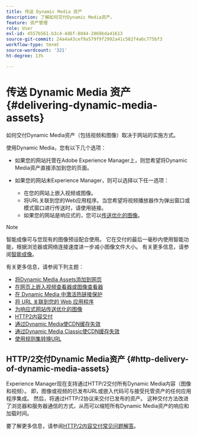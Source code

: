 ```yaml
---
title: 传送 Dynamic Media 资产
description: 了解如何交付Dynamic Media资产。
feature: 资产管理
role: User
exl-id: 4557b561-b3c4-4d6f-8044-2069bda41613
source-git-commit: 24a4a43cef9a579f9f2992a41c582f4a6c775bf3
workflow-type: tm+mt
source-wordcount: '321'
ht-degree: 13%

---
```


# 传送 Dynamic Media 资产{#delivering-dynamic-media-assets}

如何交付Dynamic Media资产（包括视频和图像）取决于网站的实施方式。

使用Dynamic Media，您有以下几个选项：

* 如果您的网站托管在Adobe Experience Manager上，则您希望将Dynamic Media资产直接添加到您的页面。
* 如果您的网站未Experience Manager，则可以选择以下任一选项：

   * 在您的网站上嵌入视频或图像。
   * 将URL关联到您的Web应用程序。当您希望将视频播放器作为弹出窗口或模式窗口进行传送时，请使用链接。
   * 如果您的网站是响应式的，您可以[传送优化的图像](/help/assets/dynamic-media/responsive-site.md)。

>[!NOTE]
>
>智能成像可与您现有的图像预设配合使用。 它在交付的最后一毫秒内使用智能功能，根据浏览器或网络连接速度进一步减小图像文件大小。 有关更多信息，请参阅[智能成像](/help/assets/dynamic-media/imaging-faq.md)。

有关更多信息，请参阅下列主题：

* [将Dynamic Media Assets添加到网页](/help/assets/dynamic-media/adding-dynamic-media-assets-to-pages.md)
* [在网页上嵌入视频查看器或图像查看器](/help/assets/dynamic-media/embed-code.md)
* [在 Dynamic Media 中激活热链接保护](/help/assets/dynamic-media/hotlink-protection.md)
* [将 URL 关联到您的 Web 应用程序](/help/assets/dynamic-media/linking-urls-to-yourwebapplication.md)
* [为响应式网站传送优化的图像](/help/assets/dynamic-media/responsive-site.md)
* [HTTP2内容交付](/help/assets/dynamic-media/http2faq.md)
* [通过Dynamic Media使CDN缓存失效](/help/assets/dynamic-media/invalidate-cdn-cache-dynamic-media.md)
* [通过Dynamic Media Classic使CDN缓存失效](/help/assets/dynamic-media/invalidate-cdn-cache-dm-classic.md)
* [使用规则集转换URL](/help/assets/dynamic-media/using-rulesets-to-transform-urls.md)

## HTTP/2交付Dynamic Media资产 {#http-delivery-of-dynamic-media-assets}

Experience Manager现在支持通过HTTP/2交付所有Dynamic Media内容（图像和视频）。 即，图像或视频的已发布URL或嵌入代码可与接受托管资产的任何应用程序集成。 然后，将通过HTTP/2协议来交付已发布的资产。 这种交付方法改进了浏览器和服务器通信的方式，从而可以缩短所有Dynamic Media资产的响应和加载时间。

要了解更多信息，请参阅[HTTP/2内容交付常见问题解答](/help/assets/dynamic-media/http2faq.md)。
